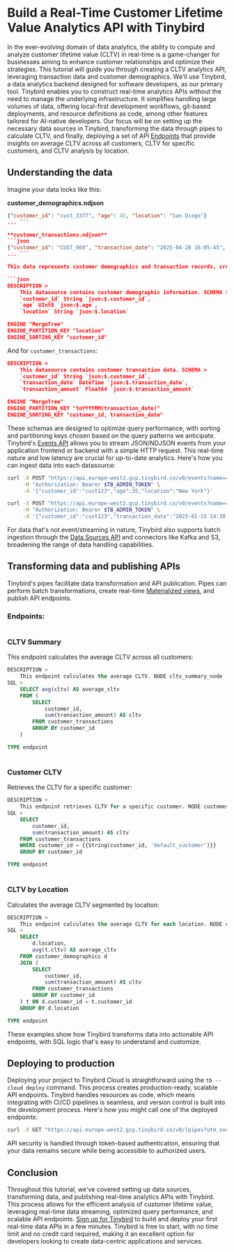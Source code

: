 # Build a Real-Time Customer Lifetime Value Analytics API with Tinybird

In the ever-evolving domain of data analytics, the ability to compute and analyze customer lifetime value (CLTV) in real-time is a game-changer for businesses aiming to enhance customer relationships and optimize their strategies. This tutorial will guide you through creating a CLTV analytics API, leveraging transaction data and customer demographics. We'll use Tinybird, a data analytics backend designed for software developers, as our primary tool. Tinybird enables you to construct real-time analytics APIs without the need to manage the underlying infrastructure. It simplifies handling large volumes of data, offering local-first development workflows, git-based deployments, and resource definitions as code, among other features tailored for AI-native developers. Our focus will be on setting up the necessary data sources in Tinybird, transforming the data through pipes to calculate CLTV, and finally, deploying a set of API [Endpoints](https://www.tinybird.co/docs/forward/work-with-data/publish-data/endpoints?utm_source=DEV&utm_campaign=tb+create+--prompt+DEV) that provide insights on average CLTV across all customers, CLTV for specific customers, and CLTV analysis by location. 

## Understanding the data

Imagine your data looks like this:

**customer_demographics.ndjson**
```json
{"customer_id": "cust_3377", "age": 45, "location": "San Diego"}
... ```

**customer_transactions.ndjson**
```json
{"customer_id": "CUST_969", "transaction_date": "2025-04-28 16:05:45", "transaction_amount": 184751118}
... ```

This data represents customer demographics and transaction records, crucial for calculating the CLTV. The next step is to create Tinybird [data sources](https://www.tinybird.co/docs/forward/get-data-in/data-sources?utm_source=DEV&utm_campaign=tb+create+--prompt+DEV) to store this information. For the `customer_demographics` data, our `.datasource` file looks like this:

```json
DESCRIPTION >
    This datasource contains customer demographic information. SCHEMA >
    `customer_id` String `json:$.customer_id`,
    `age` UInt8 `json:$.age`,
    `location` String `json:$.location`

ENGINE "MergeTree"
ENGINE_PARTITION_KEY "location"
ENGINE_SORTING_KEY "customer_id"
```

And for `customer_transactions`:

```json
DESCRIPTION >
    This datasource contains customer transaction data. SCHEMA >
    `customer_id` String `json:$.customer_id`,
    `transaction_date` DateTime `json:$.transaction_date`,
    `transaction_amount` Float64 `json:$.transaction_amount`

ENGINE "MergeTree"
ENGINE_PARTITION_KEY "toYYYYMM(transaction_date)"
ENGINE_SORTING_KEY "customer_id, transaction_date"
```

These schemas are designed to optimize query performance, with sorting and partitioning keys chosen based on the query patterns we anticipate. Tinybird's [Events API](https://www.tinybird.co/docs/forward/get-data-in/events-api?utm_source=DEV&utm_campaign=tb+create+--prompt+DEV) allows you to stream JSON/NDJSON events from your application frontend or backend with a simple HTTP request. This real-time nature and low latency are crucial for up-to-date analytics. Here's how you can ingest data into each datasource:

```bash
curl -X POST "https://api.europe-west2.gcp.tinybird.co/v0/events?name=customer_demographics&utm_source=DEV&utm_campaign=tb+create+--prompt+DEV" \
     -H "Authorization: Bearer $TB_ADMIN_TOKEN" \
     -d '{"customer_id":"cust123","age":35,"location":"New York"}'

curl -X POST "https://api.europe-west2.gcp.tinybird.co/v0/events?name=customer_transactions&utm_source=DEV&utm_campaign=tb+create+--prompt+DEV" \
     -H "Authorization: Bearer $TB_ADMIN_TOKEN" \
     -d '{"customer_id":"cust123","transaction_date":"2023-01-15 14:30:00","transaction_amount":125.50}'
```

For data that's not event/streaming in nature, Tinybird also supports batch ingestion through the [Data Sources API](https://www.tinybird.co/docs/api-reference/datasource-api?utm_source=DEV&utm_campaign=tb+create+--prompt+DEV) and connectors like Kafka and S3, broadening the range of data handling capabilities. 

## Transforming data and publishing APIs

Tinybird's pipes facilitate data transformation and API publication. Pipes can perform batch transformations, create real-time [Materialized views](https://www.tinybird.co/docs/forward/work-with-data/optimize/materialized-views?utm_source=DEV&utm_campaign=tb+create+--prompt+DEV), and publish API endpoints. 

### Endpoints:


#

### CLTV Summary

This endpoint calculates the average CLTV across all customers:

```sql
DESCRIPTION >
    This endpoint calculates the average CLTV. NODE cltv_summary_node
SQL >
    SELECT avg(cltv) AS average_cltv
    FROM (
        SELECT
            customer_id,
            sum(transaction_amount) AS cltv
        FROM customer_transactions
        GROUP BY customer_id
    )

TYPE endpoint
```


#

### Customer CLTV

Retrieves the CLTV for a specific customer:

```sql
DESCRIPTION >
    This endpoint retrieves CLTV for a specific customer. NODE customer_cltv_node
SQL >
    SELECT
        customer_id,
        sum(transaction_amount) AS cltv
    FROM customer_transactions
    WHERE customer_id = {{String(customer_id, 'default_customer')}}
    GROUP BY customer_id

TYPE endpoint
```


#

### CLTV by Location

Calculates the average CLTV segmented by location:

```sql
DESCRIPTION >
    This endpoint calculates the average CLTV for each location. NODE cltv_by_location_node
SQL >
    SELECT
        d.location,
        avg(t.cltv) AS average_cltv
    FROM customer_demographics d
    JOIN (
        SELECT
            customer_id,
            sum(transaction_amount) AS cltv
        FROM customer_transactions
        GROUP BY customer_id
    ) t ON d.customer_id = t.customer_id
    GROUP BY d.location

TYPE endpoint
```

These examples show how Tinybird transforms data into actionable API endpoints, with SQL logic that's easy to understand and customize. 

## Deploying to production

Deploying your project to Tinybird Cloud is straightforward using the `tb --cloud deploy` command. This process creates production-ready, scalable API endpoints. Tinybird handles resources as code, which means integrating with CI/CD pipelines is seamless, and version control is built into the development process. Here's how you might call one of the deployed endpoints:

```bash
curl -X GET "https://api.europe-west2.gcp.tinybird.co/v0/[pipes?utm_source=DEV&utm_campaign=tb+create+--prompt+DEV](https://www.tinybird.co/docs/forward/work-with-data/pipes?utm_source=DEV&utm_campaign=tb+create+--prompt+DEV)/cltv_summary.json?token=$TB_ADMIN_TOKEN"
```

API security is handled through token-based authentication, ensuring that your data remains secure while being accessible to authorized users. 

## Conclusion

Throughout this tutorial, we've covered setting up data sources, transforming data, and publishing real-time analytics APIs with Tinybird. This process allows for the efficient analysis of customer lifetime value, leveraging real-time data streaming, optimized query performance, and scalable API endpoints. [Sign up for Tinybird](https://cloud.tinybird.co/signup?utm_source=DEV&utm_campaign=tb+create+--prompt+DEV) to build and deploy your first real-time data APIs in a few minutes. Tinybird is free to start, with no time limit and no credit card required, making it an excellent option for developers looking to create data-centric applications and services.